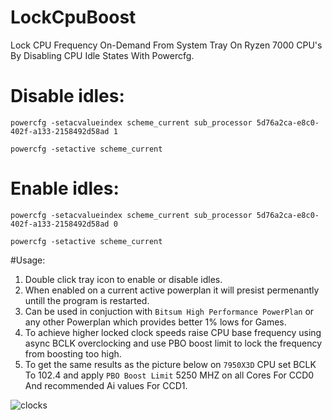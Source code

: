 # LockCpuBoost
Lock CPU Frequency On-Demand From System Tray On Ryzen 7000 CPU's By Disabling CPU Idle States With Powercfg.


# Disable idles:


`powercfg -setacvalueindex scheme_current sub_processor 5d76a2ca-e8c0-402f-a133-2158492d58ad 1`

`powercfg -setactive scheme_current`


# Enable idles:


`powercfg -setacvalueindex scheme_current sub_processor 5d76a2ca-e8c0-402f-a133-2158492d58ad 0`

`powercfg -setactive scheme_current`


#Usage:

1. Double click tray icon to enable or disable idles.
2. When enabled on a current active powerplan it will presist permenantly untill the program is restarted.
3. Can be used in conjuction with `Bitsum High Performance PowerPlan` or any other Powerplan which provides better 1% lows for Games.
4. To achieve higher locked clock speeds raise CPU base frequency using async BCLK overclocking and use PBO boost limit to lock the frequency from boosting too high.
5. To get the same results as the picture below on `7950X3D` CPU set BCLK To 102.4 and apply `PBO Boost Limit` 5250 MHZ on all Cores For CCD0 And recommended Ai values For CCD1.


![clocks](https://github.com/7gxycn08/LockCpuBoost/assets/121936658/3349bc15-9688-4031-9ef3-e28fefabf846)
